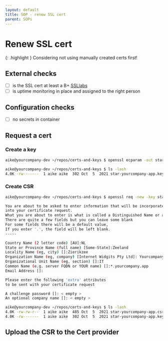 ```yaml
---
layout: default
title: SOP - renew SSL cert
parent: SOPs
---
```


# Renew SSL cert

{: .highlight }
Considering not using manually created certs first!

## External checks

- [ ] is the SSL cert at least a B+ [SSLlabs](https://ssllabs.com/ssltest/analyze.html)
- [ ] is uptime monitoring in place and assigned to the right person

## Configuration checks

- [ ] no secrets in container

## Request a cert

### Create a key

```bash
aike@yourcompany-dev ~/repos/certs-and-keys $ openssl ecparam -out star-yourcompany-app.key -name prime256v1 -genkey

aike@yourcompany-dev ~/repos/certs-and-keys $ ls -lash
4.0K -rw-------  1 aike aike  302 Oct  5  2021 star-yourcompany-app.key
```

### Create CSR

```bash
aike@yourcompany-dev ~/repos/certs-and-keys $ openssl req -new -key star-yourcompany-app.key -out star-yourcompany-app.csr

You are about to be asked to enter information that will be incorporated
into your certificate request.
What you are about to enter is what is called a Distinguished Name or a DN.
There are quite a few fields but you can leave some blank
For some fields there will be a default value,
If you enter '.', the field will be left blank.
-----

Country Name (2 letter code) [AU]:NL
State or Province Name (full name) [Some-State]:Zeeland
Locality Name (eg, city) []:Zierikzee
Organization Name (eg, company) [Internet Widgits Pty Ltd]: Yourcompany BV
Organizational Unit Name (eg, section) []:IT
Common Name (e.g. server FQDN or YOUR name) []:*.yourcompany.app
Email Address []:

Please enter the following 'extra' attributes
to be sent with your certificate request

A challenge password []: < empty >
An optional company name []: < empty >

aike@yourcompany-dev ~/repos/certs-and-keys $ ls -lash
4.0K -rw-rw-r--  1 aike aike  485 Oct  5  2021 star-yourcompany-app.csr
4.0K -rw-------  1 aike aike  302 Oct  5  2021 star-yourcompany-app.key
```

## Upload the CSR to the Cert provider
